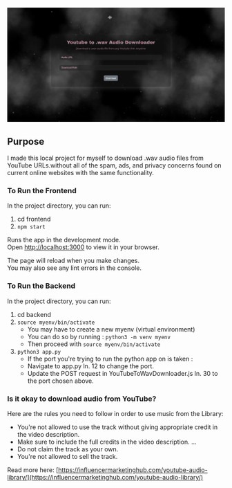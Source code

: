 ![Youtube Audio Downloader Landing Page](frontend/public/Project-Homepage.png)

## Purpose
I made this local project for myself to download .wav audio files from YouTube URLs.without all of the spam, ads, and privacy concerns found on current online websites with the same functionality.

### To Run the Frontend
In the project directory, you can run:

1. cd frontend
2. `npm start`

Runs the app in the development mode.\
Open [http://localhost:3000](http://localhost:3000) to view it in your browser.

The page will reload when you make changes.\
You may also see any lint errors in the console.

### To Run the Backend
In the project directory, you can run:

1. cd backend
2. `source myenv/bin/activate`
   - You may have to create a new myenv (virtual environment)
   - You can do so by running : `python3 -m venv myenv`
   - Then proceed with `source myenv/bin/activate`
4. `python3 app.py`
   - If the port you're trying to run the python app on is taken :
   - Navigate to app.py ln. 12 to change the port.
   - Update the POST request in YouTubeToWavDownloader.js ln. 30 to the port chosen above.


### Is it okay to download audio from YouTube?
Here are the rules you need to follow in order to use music from the Library:

- You're not allowed to use the track without giving appropriate credit in the video description.
- Make sure to include the full credits in the video description. ...
- Do not claim the track as your own.
- You're not allowed to sell the track.

Read more here: [https://influencermarketinghub.com/youtube-audio-library/](https://influencermarketinghub.com/youtube-audio-library/)
